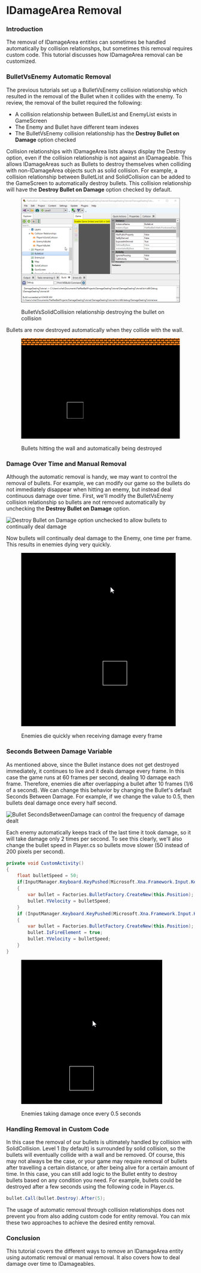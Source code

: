 # IDamageArea Removal

### Introduction

The removal of IDamageArea entities can sometimes be handled automatically by collision relationshps, but sometimes this removal requires custom code. This tutorial discusses how IDamageArea removal can be customized.

### BulletVsEnemy Automatic Removal

The previous tutorials set up a BulletVsEnemy collision relationship which resulted in the removal of the Bullet when it collides with the enemy. To review, the removal of the bullet required the following:

* A collision relationship between BulletList and EnemyList exists in GameScreen
* The Enemy and Bullet have different team indexes
* The BulletVsEnemy collision relationship has the **Destroy Bullet on Damage** option checked

Collision relationships with IDamageArea lists always display the Destroy option, even if the collision relationship is not against an IDamageable. This allows IDamageAreas such as Bullets to destroy themselves when colliding with non-IDamageArea objects such as solid collision. For example, a collision relationship between BulletList and SolidCollision can be added to the GameScreen to automatically destroy bullets. This collision relationship will have the **Destroy Bullet on Damage** option checked by default.

<figure><img src="../../.gitbook/assets/2023-01-11_09-23-32.gif" alt=""><figcaption><p>BulletVsSolidCollision relationship destroying the bullet on collision</p></figcaption></figure>

Bullets are now destroyed automatically when they collide with the wall.

<figure><img src="../../.gitbook/assets/2023-01-11_09-24-51.gif" alt=""><figcaption><p>Bullets hitting the wall and automatically being destroyed</p></figcaption></figure>

### Damage Over Time and Manual Removal

Although the automatic removal is handy, we may want to control the removal of bullets. For example, we can modify our game so the bullets do not immediately disappear when hitting an enemy, but instead deal continuous damage over time. First, we'll modify the BulletVsEnemy collision relationship so bullets are not removed automatically by unchecking the **Destroy Bullet on Damage** option.

![Destroy Bullet on Damage option unchecked to allow bullets to continually deal damage](../../.gitbook/assets/2023-01-img\_63bee46fe1326.png)

Now bullets will continually deal damage to the Enemy, one time per frame. This results in enemies dying very quickly.

<figure><img src="../../.gitbook/assets/2023-01-11_09-32-41.gif" alt=""><figcaption><p>Enemies die quickly when receiving damage every frame</p></figcaption></figure>

### Seconds Between Damage Variable

As mentioned above, since the Bullet instance does not get destroyed immediately, it continues to live and it deals damage every frame. In this case the game runs at 60 frames per second, dealing 10 damage each frame. Therefore, enemies die after overlapping a bullet after 10 frames (1/6 of a second). We can change this behavior by changing the Bullet's default Seconds Between Damage. For example, if we change the value to 0.5, then bullets deal damage once every half second.

![Bullet SecondsBetweenDamage can control the frequency of damage dealt](../../.gitbook/assets/2023-01-img\_63bee5c23f867.png)

Each enemy automatically keeps track of the last time it took damage, so it will take damage only 2 times per second. To see this clearly, we'll also change the bullet speed in Player.cs so bullets move slower (50 instead of 200 pixels per second).

```csharp
private void CustomActivity()
{
    float bulletSpeed = 50;
    if(InputManager.Keyboard.KeyPushed(Microsoft.Xna.Framework.Input.Keys.Space))
    {
        var bullet = Factories.BulletFactory.CreateNew(this.Position);
        bullet.YVelocity = bulletSpeed;
    }
    if (InputManager.Keyboard.KeyPushed(Microsoft.Xna.Framework.Input.Keys.LeftAlt))
    {
        var bullet = Factories.BulletFactory.CreateNew(this.Position);
        bullet.IsFireElement = true;
        bullet.YVelocity = bulletSpeed;
    }
}
```

<figure><img src="../../.gitbook/assets/2023-01-11_09-42-04.gif" alt=""><figcaption><p>Enemies taking damage once every 0.5 seconds</p></figcaption></figure>

### Handling Removal in Custom Code

In this case the removal of our bullets is ultimately handled by collision with SolidCollision. Level 1 (by default) is surrounded by solid collision, so the bullets will eventually collide with a wall and be removed. Of course, this may not always be the case, or your game may require removal of bullets after travelling a certain distance, or after being alive for a certain amount of time. In this case, you can still add logic to the Bullet entity to destroy bullets based on any condition you need. For example, bullets could be destroyed after a few seconds using the following code in Player.cs.

```csharp
bullet.Call(bullet.Destroy).After(5);
```

The usage of automatic removal through collision relationships does not prevent you from also adding custom code for entity removal. You can mix these two approaches to achieve the desired entity removal.

### Conclusion

This tutorial covers the different ways to remove an IDamageArea entity using automatic removal or manual removal. It also covers how to deal damage over time to IDamageables.
